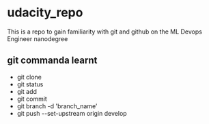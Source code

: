 # udacity_repo
This is a repo to gain familiarity with git and github on the ML Devops Engineer nanodegree

## git commanda learnt

- git clone
- git status
- git add
- git commit
- git branch -d 'branch_name'
- git push --set-upstream origin develop
